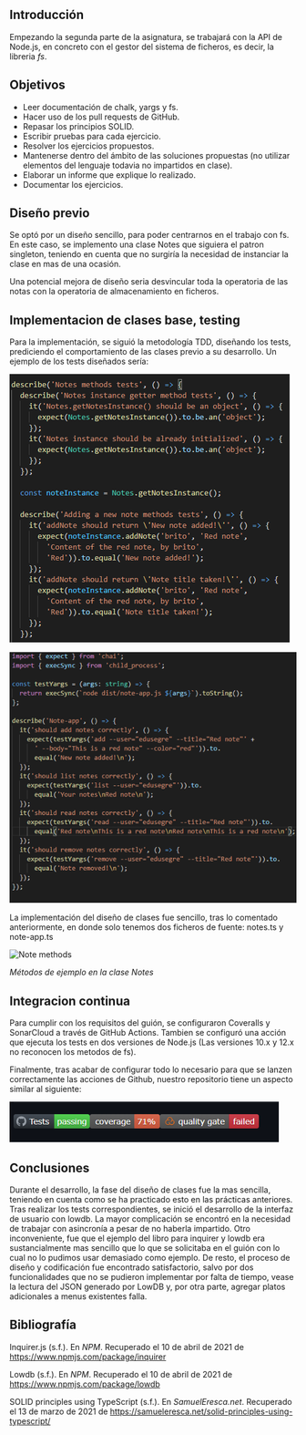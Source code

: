 ## Introducción

Empezando la segunda parte de la asignatura, se trabajará con la API de Node.js, en concreto con el gestor del sistema de ficheros, es decir, la libreria _fs_.

## Objetivos

- Leer documentación de chalk, yargs y fs.
- Hacer uso de los pull requests de GitHub.
- Repasar los principios SOLID.
- Escribir pruebas para cada ejercicio.
- Resolver los ejercicios propuestos.
- Mantenerse dentro del ámbito de las soluciones propuestas (no utilizar elementos del lenguaje todavia no impartidos en clase).
- Elaborar un informe que explique lo realizado.
- Documentar los ejercicios.

## Diseño previo

Se optó por un diseño sencillo, para poder centrarnos en el trabajo con fs. En este caso, se implemento una clase Notes que siguiera el patron singleton, teniendo en cuenta que no surgiría la necesidad de instanciar la clase en mas de una ocasión.

Una potencial mejora de diseño seria desvincular toda la operatoria de las notas con la operatoria de almacenamiento en ficheros.

## Implementacion de clases base, testing

Para la implementación, se siguió la metodología TDD, diseñando los tests, prediciendo el comportamiento de las clases previo a su desarrollo. Un ejemplo de los tests diseñados sería:

![Tests](img/tests-example.png)

![Tests yargs](img/yargs-tests.png)

La implementación del diseño de clases fue sencillo, tras lo comentado anteriormente, en donde solo tenemos dos ficheros de fuente: notes.ts y note-app.ts

![Note methods](img/note-class.png)

_Métodos de ejemplo en la clase Notes_

## Integracion continua

Para cumplir con los requisitos del guión, se configuraron Coveralls y SonarCloud a través de GitHub Actions. Tambien se configuró una acción que ejecuta los tests en dos versiones de Node.js (Las versiones 10.x y 12.x no reconocen los metodos de fs).

Finalmente, tras acabar de configurar todo lo necesario para que se lanzen correctamente las acciones de Github, nuestro repositorio tiene un aspecto similar al siguiente: 

![Badges](img/badges.png)

## Conclusiones

Durante el desarrollo, la fase del diseño de clases fue la mas sencilla, teniendo en cuenta como se ha practicado esto en las prácticas anteriores. Tras realizar los tests correspondientes, se inició el desarrollo de la interfaz de usuario con lowdb. La mayor complicación se encontró en la necesidad de trabajar con asincronía a pesar de no haberla impartido. Otro inconveniente, fue que el ejemplo del libro para inquirer y lowdb era sustancialmente mas sencillo que lo que se solicitaba en el guión con lo cual no lo pudimos usar demasiado como ejemplo. De resto, el proceso de diseño y codificación fue encontrado satisfactorio, salvo por dos funcionalidades que no se pudieron implementar por falta de tiempo, vease la lectura del JSON generado por LowDB y, por otra parte, agregar platos adicionales a menus existentes falla.
## Bibliografía

Inquirer.js (s.f.). En _NPM_. Recuperado el 10 de abril de 2021 de https://www.npmjs.com/package/inquirer

Lowdb (s.f.). En _NPM_. Recuperado el 10 de abril de 2021 de https://www.npmjs.com/package/lowdb

SOLID principles using TypeScript (s.f.). En _SamuelEresca.net_. Recuperado el 13 de marzo de 2021 de https://samueleresca.net/solid-principles-using-typescript/

